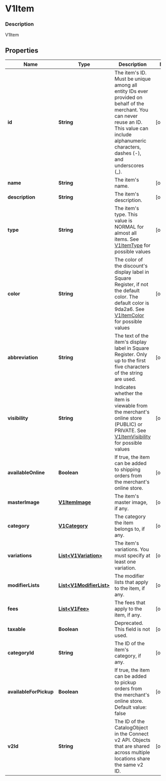 
# V1Item

### Description

V1Item

## Properties
Name | Type | Description | Notes
------------ | ------------- | ------------- | -------------
**id** | **String** | The item&#39;s ID. Must be unique among all entity IDs ever provided on behalf of the merchant. You can never reuse an ID. This value can include alphanumeric characters, dashes (-), and underscores (_). |  [optional]
**name** | **String** | The item&#39;s name. |  [optional]
**description** | **String** | The item&#39;s description. |  [optional]
**type** | **String** | The item&#39;s type. This value is NORMAL for almost all items. See [V1ItemType](#type-v1itemtype) for possible values |  [optional]
**color** | **String** | The color of the discount&#39;s display label in Square Register, if not the default color. The default color is 9da2a6. See [V1ItemColor](#type-v1itemcolor) for possible values |  [optional]
**abbreviation** | **String** | The text of the item&#39;s display label in Square Register. Only up to the first five characters of the string are used. |  [optional]
**visibility** | **String** | Indicates whether the item is viewable from the merchant&#39;s online store (PUBLIC) or PRIVATE. See [V1ItemVisibility](#type-v1itemvisibility) for possible values |  [optional]
**availableOnline** | **Boolean** | If true, the item can be added to shipping orders from the merchant&#39;s online store. |  [optional]
**masterImage** | [**V1ItemImage**](V1ItemImage.md) | The item&#39;s master image, if any. |  [optional]
**category** | [**V1Category**](V1Category.md) | The category the item belongs to, if any. |  [optional]
**variations** | [**List&lt;V1Variation&gt;**](V1Variation.md) | The item&#39;s variations. You must specify at least one variation. |  [optional]
**modifierLists** | [**List&lt;V1ModifierList&gt;**](V1ModifierList.md) | The modifier lists that apply to the item, if any. |  [optional]
**fees** | [**List&lt;V1Fee&gt;**](V1Fee.md) | The fees that apply to the item, if any. |  [optional]
**taxable** | **Boolean** | Deprecated. This field is not used. |  [optional]
**categoryId** | **String** | The ID of the item&#39;s category, if any. |  [optional]
**availableForPickup** | **Boolean** | If true, the item can be added to pickup orders from the merchant&#39;s online store. Default value: false |  [optional]
**v2Id** | **String** | The ID of the CatalogObject in the Connect v2 API. Objects that are shared across multiple locations share the same v2 ID. |  [optional]



